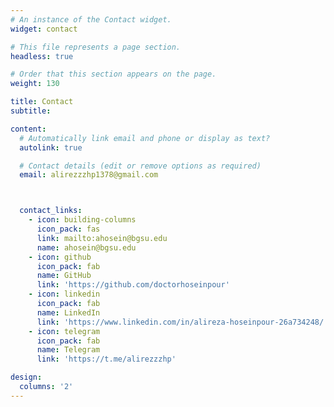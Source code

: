 ```yaml
---
# An instance of the Contact widget.
widget: contact

# This file represents a page section.
headless: true

# Order that this section appears on the page.
weight: 130

title: Contact
subtitle:

content:
  # Automatically link email and phone or display as text?
  autolink: true

  # Contact details (edit or remove options as required)
  email: alirezzzhp1378@gmail.com



  contact_links:
    - icon: building-columns
      icon_pack: fas
      link: mailto:ahosein@bgsu.edu
      name: ahosein@bgsu.edu
    - icon: github
      icon_pack: fab
      name: GitHub
      link: 'https://github.com/doctorhoseinpour'
    - icon: linkedin
      icon_pack: fab
      name: LinkedIn
      link: 'https://www.linkedin.com/in/alireza-hoseinpour-26a734248/'
    - icon: telegram
      icon_pack: fab
      name: Telegram
      link: 'https://t.me/alirezzzhp'

design:
  columns: '2'
---
```

